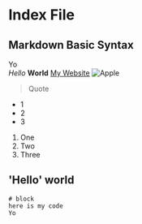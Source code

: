 # Index File
## Markdown Basic Syntax
Yo
<br>
*Hello*
**World**
[My Website](https://wchester.github.io/cse15l-lab-reports/)
![Apple](https://www.applesfromny.com/wp-content/uploads/2020/06/SnapdragonNEW.png)
> Quote
* 1
* 2
* 3

1. One
2. Two
3. Three

'Hello' world
---
```
# block
here is my code
Yo
```
